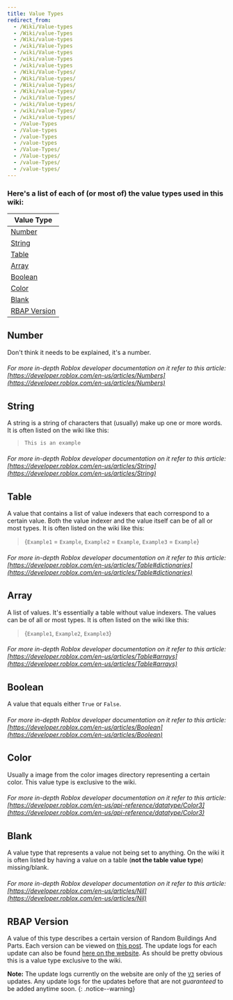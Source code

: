 ```yaml
---
title: Value Types
redirect_from:
  - /Wiki/Value-types
  - /Wiki/value-Types
  - /Wiki/value-types
  - /wiki/Value-Types
  - /wiki/Value-types
  - /wiki/value-Types
  - /wiki/value-types
  - /Wiki/Value-Types/
  - /Wiki/Value-types/
  - /Wiki/value-Types/
  - /Wiki/value-types/
  - /wiki/Value-Types/
  - /wiki/Value-types/
  - /wiki/value-Types/
  - /wiki/value-types/
  - /Value-Types
  - /Value-types
  - /value-Types
  - /value-types
  - /Value-Types/
  - /Value-types/
  - /value-Types/
  - /value-types/
---
```


### Here's a list of each of (or most of) the value types used in this wiki:

| Value Type |
|-|
| [Number](https://bobdevstudio.github.io/RBAP/Wiki/Value-Types#number) |
| [String](https://bobdevstudio.github.io/RBAP/Wiki/Value-Types#string) |
| [Table](https://bobdevstudio.github.io/RBAP/Wiki/Value-Types#table) |
| [Array](https://bobdevstudio.github.io/RBAP/Wiki/Value-Types#array) |
| [Boolean](https://bobdevstudio.github.io/RBAP/Wiki/Value-Types#boolean) |
| [Color](https://bobdevstudio.github.io/RBAP/Wiki/Value-Types#color) |
| [Blank](https://bobdevstudio.github.io/RBAP/Wiki/Value-Types#blank) |
| [RBAP Version](https://bobdevstudio.github.io/RBAP/Wiki/Value-Types#rbap-version) |

## Number

Don't think it needs to be explained, it's a number.

###### For more in-depth Roblox developer documentation on it refer to this article: [https://developer.roblox.com/en-us/articles/Numbers](https://developer.roblox.com/en-us/articles/Numbers)

## String

A string is a string of characters that (usually) make up one or more words. It is often listed on the wiki like this:

> `This is an example`

###### For more in-depth Roblox developer documentation on it refer to this article: [https://developer.roblox.com/en-us/articles/String](https://developer.roblox.com/en-us/articles/String)

## Table

A value that contains a list of value indexers that each correspond to a certain value. Both the value indexer and the value itself can be of all or most types. It is often listed on the wiki like this:

> {`Example1` = `Example`, `Example2` = `Example`, `Example3` = `Example`}

###### For more in-depth Roblox developer documentation on it refer to this article: [https://developer.roblox.com/en-us/articles/Table#dictionaries](https://developer.roblox.com/en-us/articles/Table#dictionaries)

## Array

A list of values. It's essentially a table without value indexers. The values can be of all or most types. It is often listed on the wiki like this:

> {`Example1`, `Example2`, `Example3`}

###### For more in-depth Roblox developer documentation on it refer to this article: [https://developer.roblox.com/en-us/articles/Table#arrays](https://developer.roblox.com/en-us/articles/Table#arrays)

## Boolean

A value that equals either `True` or `False`.

###### For more in-depth Roblox developer documentation on it refer to this article: [https://developer.roblox.com/en-us/articles/Boolean](https://developer.roblox.com/en-us/articles/Boolean)

## Color

Usually a image from the color images directory representing a certain color. This value type is exclusive to the wiki.

###### For more in-depth Roblox developer documentation on it refer to this article: [https://developer.roblox.com/en-us/api-reference/datatype/Color3](https://developer.roblox.com/en-us/api-reference/datatype/Color3)

## Blank

A value type that represents a value not being set to anything. On the wiki it is often listed by having a value on a table (**not the table value type**) missing/blank.

###### For more in-depth Roblox developer documentation on it refer to this article: [https://developer.roblox.com/en-us/articles/Nil](https://developer.roblox.com/en-us/articles/Nil)

## RBAP Version

A value of this type describes a certain version of Random Buildings And Parts. Each version can be viewed on [this post](RBAP/Go-To/RBAP-Update-Log). The update logs for each update can also be found [here on the website](https://bobdevstudio.github.io/RBAP/Categories#update-log). As should be pretty obvious this is a value type exclusive to the wiki.

**Note:** The update logs currently on the website are only of the [`V3`](https://bobdevstudio.github.io/RBAP/Tags#v3) series of updates. Any update logs for the updates before that are not *guaranteed* to be added anytime soon.
{: .notice--warning}
